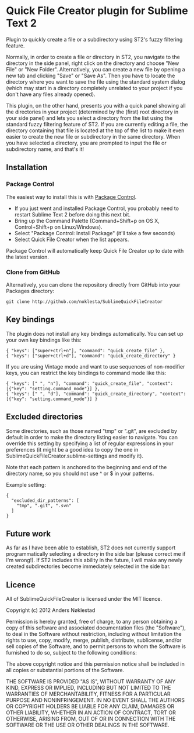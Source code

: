 # Quick File Creator plugin for Sublime Text 2

Plugin to quickly create a file or a subdirectory using ST2's fuzzy filtering feature.

Normally, in order to create a file or directory in ST2, you navigate to the directory in the side panel, right click on the directory and choose "New File" or "New Folder". Alternatively, you can create a new file by opening a new tab and clicking "Save" or "Save As". Then you have to locate the directory where you want to save the file using the standard system dialog (which may start in a directory completely unrelated to your project if you don't have any files already opened).

This plugin, on the other hand, presents you with a quick panel showing all the directories in your project (determined by the (first) root directory in your side panel) and lets you select a directory from the list using the standard fuzzy filtering feature of ST2. If you are currently editing a file, the directory containing that file is located at the top of the list to make it even easier to create the new file or subdirectory in the same directory. When you have selected a directory, you are prompted to input the file or subdirectory name, and that's it!

## Installation

### Package Control

The easiest way to install this is with [Package
Control](http://wbond.net/sublime\_packages/package\_control).

 * If you just went and installed Package Control, you probably need to restart Sublime Text 2 before doing this next bit.
 * Bring up the Command Palette (Command+Shift+p on OS X, Control+Shift+p on Linux/Windows).
 * Select "Package Control: Install Package" (it'll take a few seconds)
 * Select Quick File Creator when the list appears.

Package Control will automatically keep Quick File Creator up to date with the latest
version.

### Clone from GitHub

Alternatively, you can clone the repository directly from GitHub into your Packages directory:

    git clone http://github.com/noklesta/SublimeQuickFileCreator

## Key bindings

The plugin does not install any key bindings automatically. You can set up
your own key bindings like this:

    { "keys": ["super+ctrl+n"], "command": "quick_create_file" },
    { "keys": ["super+ctrl+d"], "command": "quick_create_directory" }

If you are using Vintage mode and want to use sequences of non-modifier keys,
you can restrict the key bindings to command mode like this:

    { "keys": [" ", "n"], "command": "quick_create_file", "context": [{"key": "setting.command_mode"}] },
    { "keys": [" ", "d"], "command": "quick_create_directory", "context": [{"key": "setting.command_mode"}] }

## Excluded directories

Some directories, such as those named "tmp" or ".git", are excluded by default in order to make the directory listing easier to navigate. You can override this setting by specifying a list of regular expressions in your preferences (it might be a good idea to copy the one in SublimeQuickFileCreator.sublime-settings and modify it).

Note that each pattern is anchored to the beginning and end of the directory name, so you should not use ^ or $ in your patterns.

Example setting:

    {
      "excluded_dir_patterns": [
        "tmp", ".git", ".svn"
      ]
    }

## Future work
As far as I have been able to establish, ST2 does not currently support programmatically selecting a directory in the side bar (please correct me if I'm wrong!). If ST2 includes this ability in the future, I will make any newly created subdirectories become immediately selected in the side bar.

## Licence

All of SublimeQuickFileCreator is licensed under the MIT licence.

  Copyright (c) 2012 Anders Nøklestad

  Permission is hereby granted, free of charge, to any person obtaining a copy
  of this software and associated documentation files (the "Software"), to deal
  in the Software without restriction, including without limitation the rights
  to use, copy, modify, merge, publish, distribute, sublicense, and/or sell
  copies of the Software, and to permit persons to whom the Software is
  furnished to do so, subject to the following conditions:

  The above copyright notice and this permission notice shall be included in
  all copies or substantial portions of the Software.

  THE SOFTWARE IS PROVIDED "AS IS", WITHOUT WARRANTY OF ANY KIND, EXPRESS OR
  IMPLIED, INCLUDING BUT NOT LIMITED TO THE WARRANTIES OF MERCHANTABILITY,
  FITNESS FOR A PARTICULAR PURPOSE AND NONINFRINGEMENT. IN NO EVENT SHALL THE
  AUTHORS OR COPYRIGHT HOLDERS BE LIABLE FOR ANY CLAIM, DAMAGES OR OTHER
  LIABILITY, WHETHER IN AN ACTION OF CONTRACT, TORT OR OTHERWISE, ARISING FROM,
  OUT OF OR IN CONNECTION WITH THE SOFTWARE OR THE USE OR OTHER DEALINGS IN
  THE SOFTWARE.
